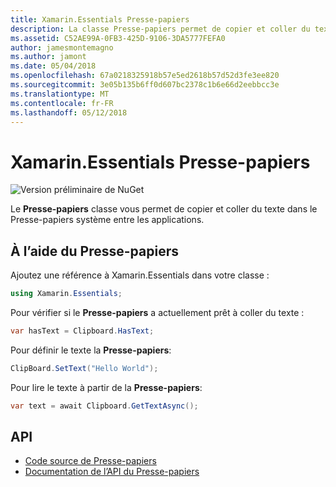 ```yaml
---
title: Xamarin.Essentials Presse-papiers
description: La classe Presse-papiers permet de copier et coller du texte dans le Presse-papiers système entre les applications.
ms.assetid: C52AE99A-0FB3-425D-9106-3DA5777FEFA0
author: jamesmontemagno
ms.author: jamont
ms.date: 05/04/2018
ms.openlocfilehash: 67a0218325918b57e5ed2618b57d52d3fe3ee820
ms.sourcegitcommit: 3e05b135b6ff0d607bc2378c1b6e66d2eebbcc3e
ms.translationtype: MT
ms.contentlocale: fr-FR
ms.lasthandoff: 05/12/2018
---
```

# <a name="xamarinessentials-clipboard"></a>Xamarin.Essentials Presse-papiers

![Version préliminaire de NuGet](~/media/shared/pre-release.png)

Le **Presse-papiers** classe vous permet de copier et coller du texte dans le Presse-papiers système entre les applications.

## <a name="using-clipboard"></a>À l’aide du Presse-papiers

Ajoutez une référence à Xamarin.Essentials dans votre classe :

```csharp
using Xamarin.Essentials;
```

Pour vérifier si le **Presse-papiers** a actuellement prêt à coller du texte :

```csharp
var hasText = Clipboard.HasText;
```

Pour définir le texte la **Presse-papiers**:

```csharp
ClipBoard.SetText("Hello World");
```

Pour lire le texte à partir de la **Presse-papiers**:

```csharp
var text = await Clipboard.GetTextAsync();
```

## <a name="api"></a>API

- [Code source de Presse-papiers](https://github.com/xamarin/Essentials/tree/master/Xamarin.Essentials/Clipboard)
- [Documentation de l’API du Presse-papiers](xref:Xamarin.Essentials.Clipboard)
